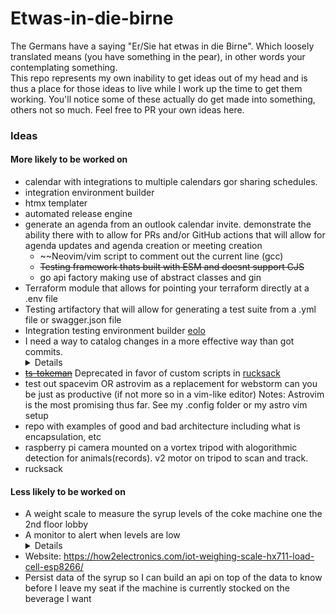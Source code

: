 # Etwas-in-die-birne
The Germans have a saying "Er/Sie hat etwas in die Birne". Which loosely translated means (you have something in the pear), in other words your contemplating something.\
This repo represents my own inability to get ideas out of my head and is thus a place for those ideas to live while I work up the time to get them working.
You'll notice some of these actually do get made into something, others not so much. Feel free to PR your own ideas here.

### Ideas
#### More likely to be worked on
* calendar with integrations to multiple calendars gor sharing schedules.
* integration environment builder
* htmx templater
* automated release engine
* generate an agenda from
an outlook calendar invite. demonstrate the ability there with to allow for PRs and/or GitHub actions that will allow for agenda updates and agenda creation or meeting creation
  * ~~Neovim/vim script to comment out the current line (gcc)
  * ~~Testing framework thats built with ESM and doesnt support CJS~~
  * go api factory making use of abstract classes and gin
* Terraform module that allows for pointing your terraform directly at a .env file
* Testing artifactory that will allow for generating a test suite from a .yml file or swagger.json file
* Integration testing environment builder [eolo](https://github.com/rhettjay/eolo)
* I need a way to catalog changes in a more effective way than got commits.
    <details> Utilize typebox or fastify-type-provider-typebox to call endpoints recursively. Still bouncing this one around on how it could be done, but I'm convinced it can and should be written </details>
* ~~[ts-tokeman](https://github.com/jay-bulk/ts-tokeman)~~ Deprecated in favor of custom scripts in [rucksack](https://github.com/rhettjay/rucksack)
* test out spacevim OR astrovim as a replacement for webstorm can you be just as productive (if not more so in a vim-like editor) Notes: Astrovim is the most promising thus far. See my .config folder or my astro vim setup
* repo with examples of good and bad architecture including what is encapsulation, etc
* raspberry pi camera mounted on a vortex tripod with alogorithmic detection for animals(records). v2 motor on tripod to scan and track.
* rucksack
#### Less likely to be worked on
  * A weight scale to measure the syrup levels of the coke machine one the 2nd floor lobby
  * A monitor to alert when levels are low
    <details>Will need acccess to wifi, a scale, an arduino a button, a bread board</details>
  * Website: https://how2electronics.com/iot-weighing-scale-hx711-load-cell-esp8266/
  * Persist data of the syrup so I can build an api on top of the data to know before I leave my seat if the machine is currently stocked on the beverage I want
